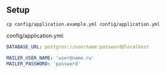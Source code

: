 ## Setup

`cp config/application.example.yml config/application.yml`

config/application.yml:
```yml
DATABASE_URL: postgres://username:password@localhost

MAILER_USER_NAME: 'user@name.ru'
MAILER_PASSWORD: 'password'
```
